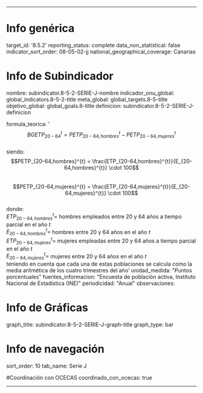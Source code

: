 ---

# Info genérica
target_id: '8.5.2'
reporting_status: complete
data_non_statistical: false
indicator_sort_order: 08-05-02-jj
national_geographical_coverage: Canarias

# Info de Subindicador
nombre: subindicator.8-5-2-SERIE-J-nombre
indicador_onu_global: global_indicators.8-5-2-title
meta_global: global_targets.8-5-title
objetivo_global: global_goals.8-title
definicion: subindicator.8-5-2-SERIE-J-definicion

formula_teorica: '$$BGETP_{20-64}^{t} = PETP_{20-64,hombres}^{t} - PETP_{20-64,mujeres}^{t}$$ <br>
siendo: <br>
$$PETP_{20-64,hombres}^{t} = \frac{ETP_{20-64,hombres}^{t}}{E_{20-64,hombres}^{t}} \cdot 100$$ <br>
$$PETP_{20-64,mujeres}^{t} = \frac{ETP_{20-64,mujeres}^{t}}{E_{20-64,mujeres}^{t}} \cdot 100$$ <br>
donde: <br>
$ETP_{20-64,hombres}^{t} =$ hombres empleados entre 20 y 64 años a tiempo parcial en el año $t$ <br>
$E_{20-64,hombres}^{t} =$ hombres entre 20 y 64 años en el año $t$ <br>
$ETP_{20-64,mujeres}^{t} =$ mujeres empleadas entre 20 y 64 años a tiempo parcial en el año $t$ <br>
$E_{20-64,mujeres}^{t} =$ mujeres entre 20 y 64 años en el año $t$ <br>
teniendo en cuenta que cada una de estas poblaciones se calcula como la media aritmética de los cuatro trimestres del año'
unidad_medida: "Puntos porcentuales"
fuentes_informacion: "Encuesta de población activa, Instituto Nacional de Estadística (INE)"
periodicidad: "Anual"
observaciones: 

# Info de Gráficas
graph_title: subindicator.8-5-2-SERIE-J-graph-title
graph_type: bar

# Info de navegación
sort_order: 10
tab_name: Serie J

#Coordinación con OCECAS
coordinado_con_ocecas: true

---